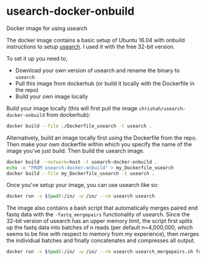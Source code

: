 # usearch-docker-onbuild
Docker image for using usearch

The docker image contains a basic setup of Ubuntu 16.04 with onbuild instructions to setup [usearch](https://www.drive5.com/usearch/). I used it with the free 32-bit version. 

To set it up you need to,
 - Download your own version of usearch and rename the binary to `usearch`
 - Pull this image from dockerhub (or build it locally with the Dockerfile in the repo)
 - Build your own image locally


Build your image locally (this will first pull the image `chrishah/usearch-docker-onbuild` from dockerhub):
```bash
docker build --file ./Dockerfile_usearch -t usearch .
```

Alternatively, build an image locally first using the Dockerfile from the repo. Then make your own dockerfile within which you specify the name of the image you've just build. Then build the usearch image.
```bash
docker build --network=host -t usearch-docker-onbuild .
echo -e "FROM usearch-docker-onbuild" > my_Dockerfile_usearch
docker build --file my_Dockerfile_usearch -t usearch .
```

Once you've setup your image, you can use usearch like so:
```bash
docker run -v $(pwd):/in/ -w /in/ --rm usearch usearch
```

The image also contains a bash script that automatically merges paired end fastq data with the `-fastq_mergepairs` functionality of usearch. Since the 32-bit version of usearch has an upper memory limit, the script first splits up the fastq data into batches of n reads (per default n=4,000,000, which seems to be fine with respect to memory from my experience), then merges the individual batches and finally concatenates and compresses all output.
```bash
docker run -v $(pwd):/in/ -w /in/ --rm usearch usearch_mergepairs.sh forw.fastq.gz reve.fastq.gz outputprefix 5 4000000
```
